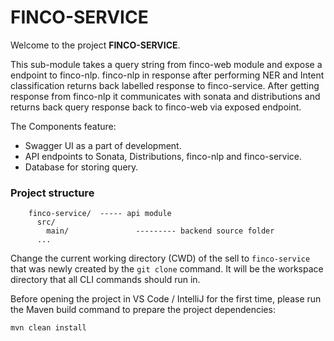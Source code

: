 # FINCO-SERVICE
Welcome to the project **FINCO-SERVICE**.

This sub-module takes a query string from finco-web module and expose a endpoint to finco-nlp. finco-nlp in response after performing NER and Intent classification returns back labelled response to finco-service.
After getting response from finco-nlp it communicates with sonata and distributions and returns back query response back to finco-web via exposed endpoint. 

The Components feature:
- Swagger UI as a part of development.
- API endpoints to Sonata, Distributions, finco-nlp and finco-service.
- Database for storing query.

###  Project structure

        finco-service/  ----- api module
          src/
            main/               --------- backend source folder
          ...

Change the current working directory (CWD) of the sell to `finco-service` that was newly created by the `git clone`
command. It will be the workspace directory that all CLI commands should run in.

Before opening the project in VS Code / IntelliJ for the first time, please run the Maven build command to prepare the project
dependencies:

```shell
mvn clean install
```
